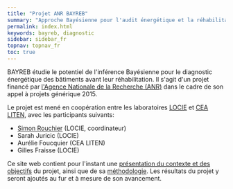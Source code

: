 ```yaml
---
title: "Projet ANR BAYREB"
summary: "Approche Bayésienne pour l'audit énergétique et la réhabilitation des bâtiments"
permalink: index.html
keywords: bayreb, diagnostic
sidebar: sidebar_fr
topnav: topnav_fr
toc: true
---
```


BAYREB étudie le potentiel de l'inférence Bayésienne pour le diagnostic énergétique des bâtiments avant leur réhabilitation. Il s'agit d'un projet financé par [l'Agence Nationale de la Recherche (ANR)](http://www.agence-nationale-recherche.fr/) dans le cadre de son appel à projets générique 2015.

Le projet est mené en coopération entre les laboratoires [LOCIE](http://www.polytech.univ-smb.fr/index.php?id=2884&L=0) et [CEA LITEN](http://liten.cea.fr/cea-tech/liten/Pages/Accueil.aspx), avec les participants suivants:

* [Simon Rouchier](http://simonrouchier.org) (LOCIE, coordinateur)
* Sarah Juricic (LOCIE)
* Aurélie Foucquier (CEA LITEN)
* Gilles Fraisse (LOCIE)

Ce site web contient pour l'instant une [présentation du contexte et des objectifs](objectifs.html) du projet, ainsi que de sa [méthodologie](methodologie.html). Les résultats du projet y seront ajoutés au fur et à mesure de son avancement.
